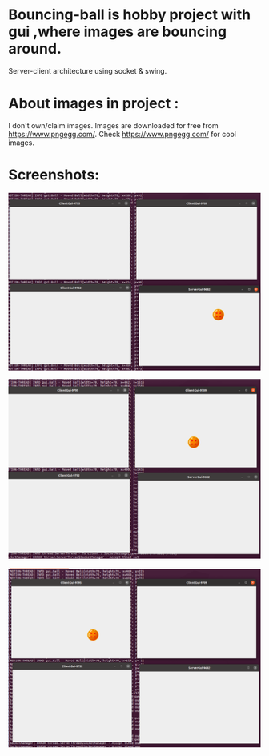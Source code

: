 # Bouncing-ball is hobby project with gui ,where images are bouncing around.

Server-client architecture using socket & swing.

# About images in project :

I don't own/claim images. Images are downloaded for free from https://www.pngegg.com/.
Check https://www.pngegg.com/ for
cool images.

# Screenshots:

![](img/0.png)

![](img/1.png)

![](img/2.png)

